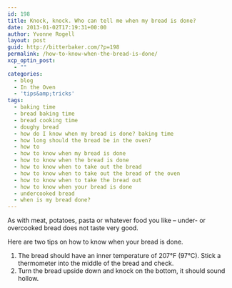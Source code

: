```yaml
---
id: 198
title: Knock, knock. Who can tell me when my bread is done?
date: 2013-01-02T17:19:31+00:00
author: Yvonne Rogell
layout: post
guid: http://bitterbaker.com/?p=198
permalink: /how-to-know-when-the-bread-is-done/
xcp_optin_post:
  - ""
categories:
  - blog
  - In the Oven
  - 'tips&amp;tricks'
tags:
  - baking time
  - bread baking time
  - bread cooking time
  - doughy bread
  - how do I know when my bread is done? baking time
  - how long should the bread be in the oven?
  - how to
  - how to know when my bread is done
  - how to know when the bread is done
  - how to know when to take out the bread
  - how to know when to take out the bread of the oven
  - how to know when to take the bread out
  - how to know when your bread is done
  - undercooked bread
  - when is my bread done?
---
```

As with meat, potatoes, pasta or whatever food you like – under- or overcooked bread does not taste very good.

Here are two tips on how to know when your bread is done.

  1. <span style="line-height: 14px;">The bread should have an inner temperature of 207°F (97°C). Stick a thermometer into the middle of the bread and check.</span>
  2. Turn the bread upside down and knock on the bottom, it should sound hollow.

&nbsp;